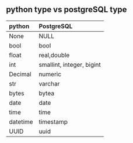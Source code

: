 ## python type vs postgreSQL type

| python | PostgreSQL |
|:--|:--|
| None | NULL |
| bool | bool |
| float | real,double |
| int   | smallint, integer, bigint |
| Decimal | numeric |
| str | varchar |
| bytes | bytea |
| date  | date |
| time  | time |
| datetime | timestamp |
| UUID | uuid |